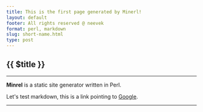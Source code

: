 ```yaml
---
title: This is the first page generated by Minerl!
layout: default 
footer: All rights reserved @ neevek
format: perl, markdown
slug: short-name.html
type: post
---
```


## {{ $title }}

---

**Minrel** is a static site generator written in Perl.

Let's test markdown, this is a link pointing to [Google](https://www.google.com).

---
